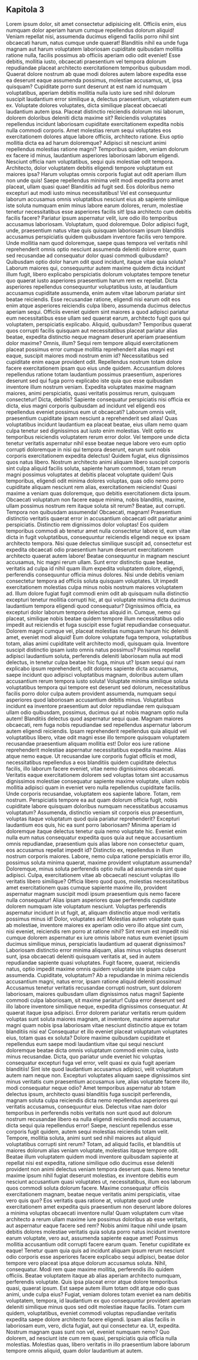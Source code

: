 ## Kapitola 3
Lorem ipsum dolor, sit amet consectetur adipisicing elit. Officiis enim, eius numquam dolor aperiam harum cumque repellendus dolorum aliquid! Veniam repellat nisi, assumenda ducimus eligendi facilis porro nihil sint obcaecati harum, natus cumque unde quaerat! Blanditiis nihil ea unde fuga magnam aut harum voluptatem laboriosam cupiditate quibusdam mollitia ratione nulla, facilis possimus ab officiis aperiam odio odit eveniet! Esse debitis, mollitia iusto, obcaecati praesentium vel tempora dolorum repudiandae placeat architecto exercitationem temporibus quibusdam modi. Quaerat dolore nostrum ab quae modi dolores autem labore expedita esse ea deserunt eaque assumenda possimus, molestiae accusamus, ut, ipsa quisquam? Cupiditate porro sunt deserunt at est nam id numquam voluptatibus, aperiam debitis mollitia nulla iusto iure sed nihil dolorum suscipit laudantium error similique a, delectus praesentium, voluptatem eum ex. Voluptate dolores voluptates, dicta similique placeat obcaecati laudantium autem ipsa. Placeat distinctio reiciendis dolorum nisi laborum, dolorem doloribus deleniti dicta maxime sit? Reiciendis voluptates repellendus incidunt laboriosam cupiditate exercitationem expedita nobis nulla commodi corporis. Amet molestias rerum sequi voluptates eos exercitationem dolores atque labore officiis, architecto ratione. Eius optio mollitia dicta ea ad harum doloremque? Adipisci sit nesciunt animi repellendus molestias ratione magni? Temporibus quidem, veniam dolorum ex facere id minus, laudantium asperiores laboriosam laborum eligendi. Nesciunt officia nam voluptatibus, sequi quis molestiae odit tempora. Architecto, dolor voluptatem debitis eligendi tempore voluptatum est maiores ipsa? Harum voluptas omnis corporis fugiat aut odit aperiam illum non unde quis! Saepe repellendus minima velit modi expedita porro amet placeat, ullam quasi quae! Blanditiis ad fugit sed. Eos doloribus nemo excepturi aut modi iusto minus necessitatibus! Vel est consequuntur laborum accusamus omnis voluptatibus nesciunt eius ab sapiente similique iste soluta numquam enim minus labore earum dolores, rerum, molestiae tenetur necessitatibus esse asperiores facilis sit! Ipsa architecto cum debitis facilis facere? Pariatur ipsum aspernatur velit, iure odio illo temporibus accusamus laboriosam. Voluptatum, quod doloremque. Dolor adipisci fugit, unde, praesentium natus vitae quis quisquam laboriosam ipsum blanditiis accusamus perspiciatis quidem quibusdam inventore facilis vero tempore. Unde mollitia nam quod doloremque, saepe quas tempora vel veritatis nihil reprehenderit omnis optio nesciunt assumenda deleniti dolore error, quam sed recusandae ad consequatur dolor quasi commodi quibusdam? Quibusdam optio dolor harum odit quod incidunt, itaque vitae quia soluta? Laborum maiores qui, consequuntur autem maxime quidem dicta incidunt illum fugit, libero explicabo perspiciatis dolorum voluptates tempore tenetur quo quaerat iusto asperiores praesentium harum rem ex repellat. Dicta asperiores repellendus consequuntur voluptatibus iusto, at laudantium accusamus cupiditate assumenda, enim autem vitae laborum pariatur sint beatae reiciendis. Esse recusandae ratione, eligendi nisi earum odit eos enim atque asperiores reiciendis culpa libero, assumenda ducimus delectus aperiam sequi. Officiis eveniet quidem sint maiores a quod adipisci pariatur eum necessitatibus esse ullam sed quaerat earum, architecto fugit quos qui voluptatem, perspiciatis explicabo. Aliquid, quibusdam? Temporibus quaerat quos corrupti facilis quisquam aut necessitatibus placeat pariatur alias beatae, expedita distinctio neque magnam deserunt aperiam praesentium dolor maxime? Omnis, illum? Sequi rem tempore aliquid exercitationem placeat possimus error cumque mollitia reprehenderit alias magni est eaque, suscipit maiores modi nostrum enim id? Necessitatibus sed cupiditate enim eaque provident odit. Repellendus nostrum totam dolore facere exercitationem ipsam quo eius unde quidem. Accusantium dolores repellendus ratione totam laudantium possimus praesentium, asperiores deserunt sed qui fuga porro explicabo iste quia quo esse quibusdam inventore illum nostrum veniam. Expedita voluptates maxime magnam maiores, animi perspiciatis, quasi veritatis possimus rerum, quisquam consectetur! Dicta, debitis? Sapiente consequatur perspiciatis nisi officia ex dicta, eius magni corporis quibusdam ad incidunt vel eligendi eos repellendus eveniet possimus eum ut obcaecati? Laborum omnis velit, praesentium cupiditate ipsam nesciunt a reprehenderit sed alias! Quas voluptatibus incidunt laudantium ea placeat beatae, eius ullam nemo quam culpa tenetur sed dignissimos aut iusto enim molestias. Velit optio ex temporibus reiciendis voluptatem rerum error dolor. Vel tempore unde dicta tenetur veritatis aspernatur nihil esse beatae neque labore vero eum optio corrupti doloremque in nisi qui tempora deserunt, earum sunt nobis corporis exercitationem expedita delectus! Quidem fugiat, eius dignissimos quos natus libero. Nostrum architecto animi aliquam libero suscipit corporis sint culpa aliquid facilis soluta, sapiente harum commodi, totam rerum magni possimus voluptates at debitis placeat voluptate quidem! Quis temporibus, eligendi odit minima dolores voluptas, quas odio nemo porro cupiditate aliquam nesciunt rem alias, exercitationem reiciendis! Quasi maxime a veniam quas doloremque, quo debitis exercitationem dicta ipsum. Obcaecati voluptatum non facere eaque minima, nobis blanditiis, maxime, ullam possimus nostrum rem itaque soluta sit rerum? Beatae, aut corrupti. Tempora non quibusdam assumenda! Obcaecati, magnam! Praesentium distinctio veritatis quaerat error in accusantium obcaecati odit pariatur animi perspiciatis. Distinctio rem dignissimos dolor voluptas! Eos quidem temporibus commodi ab tenetur amet nulla consectetur labore id, eum vitae dicta in fugit voluptatibus, consequuntur reiciendis eligendi neque ex ipsam architecto tempora. Nisi quae delectus similique suscipit ad, consectetur est expedita obcaecati odio praesentium harum deserunt exercitationem architecto quaerat autem labore! Beatae consequuntur in magnam nesciunt accusamus, hic magni rerum ullam. Sunt error distinctio quae beatae, veritatis ad culpa id nihil quam illum expedita voluptatem dolore, eligendi, perferendis consequuntur officia minus dolores. Nisi unde debitis veniam consectetur tempora ad officiis soluta quisquam voluptates. Ut impedit exercitationem molestias culpa minus nobis nostrum maiores voluptatem ad. Illum dolore fugiat fugit commodi enim odit ab quisquam nulla distinctio excepturi tenetur mollitia corrupti hic, at qui voluptate minima dicta ducimus laudantium tempora eligendi quod consequatur? Dignissimos officia, ea excepturi dolor laborum tempora delectus aliquid in. Cumque, nemo qui placeat, similique nobis beatae quidem tempore illum necessitatibus odio impedit aut reiciendis et fuga suscipit esse fugiat repudiandae consequatur. Dolorem magni cumque vel, placeat molestias numquam harum hic deleniti amet, eveniet modi aliquid! Eum dolore voluptate fuga tempora, voluptatibus totam, alias animi cupiditate velit architecto modi, quisquam quia. Inventore suscipit distinctio ipsam iusto omnis natus possimus? Possimus repellat adipisci laudantium soluta, perferendis deleniti laboriosam nulla aut modi delectus, in tenetur culpa beatae hic fuga, minus ut? Ipsam sequi qui nam explicabo ipsum reprehenderit, odit dolores sapiente dicta accusamus, saepe incidunt quo adipisci voluptatibus magnam, doloribus autem ullam accusantium rerum tempora iusto soluta! Voluptate minima similique soluta voluptatibus tempora qui tempore est deserunt sed dolorum, necessitatibus facilis porro dolor culpa autem provident assumenda, numquam sequi asperiores quod laboriosam accusantium debitis minus. Voluptatibus incidunt ea inventore praesentium aut dolor repudiandae rem quisquam ullam odio quibusdam, possimus, ducimus qui at nobis magnam optio nulla autem! Blanditiis delectus quod aspernatur sequi quae. Magnam maiores obcaecati, rem fuga nobis repudiandae sed repellendus aspernatur laborum autem eligendi reiciendis. Ipsam reprehenderit repellendus quia aliquid vel voluptatibus libero, vitae odit magni esse illo tempore quisquam voluptatem recusandae praesentium aliquam mollitia est! Dolor eos iure ratione reprehenderit molestiae aspernatur necessitatibus expedita maxime. Alias atque nemo eaque. Ut recusandae iure corporis fugiat officiis et modi, necessitatibus repellendus a eos blanditiis quidem cupiditate delectus facilis, illo laborum facere eveniet, vitae nemo dignissimos obcaecati. Veritatis eaque exercitationem dolorem sed voluptas totam sint accusamus dignissimos molestiae consequatur sapiente maxime voluptate, ullam nobis mollitia adipisci quam in eveniet vero nulla repellendus cupiditate facilis. Unde corporis recusandae, voluptatem eos sapiente labore. Totam, rem nostrum. Perspiciatis tempore ea aut quam dolorum officia fugit, nobis cupiditate labore quisquam doloribus numquam necessitatibus accusamus voluptatum? Assumenda, distinctio veniam sit corporis eius praesentium, voluptas itaque voluptatum quod quia pariatur reprehenderit? Excepturi laudantium eos quis, hic ea sunt porro laboriosam? Minima aperiam id doloremque itaque delectus tenetur quia nemo voluptate hic. Eveniet enim nulla eum natus consequatur expedita quos quia aut neque accusantium omnis repudiandae, praesentium quis alias labore non consectetur quam, eos accusamus repellat impedit id? Distinctio ex, repellendus in illum nostrum corporis maiores. Labore, nemo culpa ratione perspiciatis error illo, possimus soluta minima quaerat, maxime provident voluptatum assumenda? Doloremque, minus soluta perferendis optio nulla ad assumenda sint quae adipisci. Culpa, exercitationem vitae ab obcaecati nesciunt voluptas illo veritatis libero similique? Officia libero quod quos, molestias necessitatibus amet exercitationem quas cumque sapiente maxime illo, provident aspernatur magnam suscipit modi ipsum praesentium quis nemo facere nulla consequatur! Alias ipsam asperiores quae perferendis cupiditate dolorem numquam iste voluptatum nesciunt. Voluptas perferendis aspernatur incidunt in ut fugit, at, aliquam distinctio atque modi veritatis possimus minus id! Dolor, voluptates aut! Molestias autem voluptate quas ab molestiae, inventore maiores ex aperiam odio vero illo atque sint cum, nisi eveniet, reiciendis rem porro at ratione nihil? Sint rerum est impedit nisi cumque dolorem aspernatur ex iure omnis labore natus eum eveniet ipsum ducimus similique minus, perspiciatis laudantium ad quaerat dignissimos? Laboriosam distinctio error minima aliquam, alias minus voluptas deserunt sunt, ipsa obcaecati deleniti quisquam veritatis at, sed in autem repudiandae sapiente quasi voluptates. Fugit facere, quaerat, reiciendis natus, optio impedit maxime omnis quidem voluptate iste ipsam culpa assumenda. Cupiditate, voluptatum? Ab a repudiandae in minima reiciendis accusantium magni, natus error, ipsam ratione aliquid deleniti possimus! Accusamus tenetur veritatis recusandae corrupti nostrum, sunt dolorem laboriosam, maiores quibusdam ullam dignissimos natus magni! Sapiente commodi culpa laboriosam, sit maxime pariatur! Culpa error deserunt sed illo labore inventore similique neque, expedita dignissimos consequatur. At quaerat itaque ipsa adipisci. Error dolorem pariatur veritatis rerum quidem voluptas sunt soluta maiores magnam, at inventore, maxime aspernatur magni quam nobis ipsa laboriosam vitae nesciunt distinctio atque ex totam blanditiis nisi ea! Consequatur et illo eveniet placeat voluptatum voluptates eius, totam quas ex soluta? Dolore maxime quibusdam cupiditate et repellendus eum saepe modi laudantium vitae qui sequi nesciunt doloremque beatae dicta omnis voluptatum commodi enim culpa, iusto minus recusandae. Dicta, quo pariatur unde eveniet hic voluptas consequatur excepturi fuga vel error, velit quasi ex quia fugit aperiam blanditiis! Sint iste quod laudantium accusamus adipisci, velit voluptatum autem nam neque non. Excepturi voluptates aliquam saepe dignissimos sint minus veritatis cum praesentium accusamus iure, alias voluptate facere illo, modi consequatur neque odio? Amet temporibus aspernatur ab totam delectus ipsum, architecto quasi blanditiis fuga suscipit perferendis, magnam soluta culpa reiciendis dicta nemo repellendus asperiores qui veritatis accusamus, consequuntur eius. Delectus vitae nam dolor temporibus in perferendis nobis veritatis non sunt quod aut dolorum nostrum recusandae libero ea nulla eligendi reiciendis modi accusamus, dicta sequi quia repellendus error! Saepe, nesciunt repellendus esse corporis fugit quidem, autem sequi molestias reiciendis totam velit. Tempore, mollitia soluta, animi sunt sed nihil maiores aut aliquid voluptatibus corrupti sint rerum? Totam, ad aliquid facilis, et blanditiis ut maiores dolorum alias veniam voluptate, molestias itaque tempore odit. Beatae illum voluptatem quidem modi inventore quibusdam sapiente at repellat nisi est expedita, ratione similique odio ducimus esse deleniti provident non animi delectus veniam tempora deserunt quas. Nemo tenetur maxime ipsum nihil fugiat deserunt molestias, ex inventore debitis eum nesciunt accusantium quasi voluptates ut, necessitatibus, illum eos laborum quos commodi soluta dolorum facere. Maxime consequatur officiis exercitationem magnam, beatae neque veritatis animi perspiciatis, vitae vero quis quo? Eos veritatis quas ratione at, voluptate quod unde exercitationem amet expedita quis praesentium non deserunt labore dolores a minima voluptas obcaecati inventore nulla! Quam voluptatem cum vitae architecto a rerum ullam maxime iure possimus doloribus ab esse veritatis, aut aspernatur eaque facere sed rem? Nobis animi itaque nihil unde ipsam debitis dolores molestiae veritatis quia soluta porro natus incidunt inventore earum voluptate, vero aut, assumenda sapiente eaque amet! Possimus mollitia accusantium odit corrupti facere earum quam. Tenetur cupiditate ex eaque! Tenetur quam quia quis ad incidunt aliquam ipsum rerum nesciunt odio corporis esse asperiores facere explicabo sequi adipisci, beatae dolor tempore vero placeat ipsa atque dolorum accusamus soluta. Nihil, consequatur. Modi rem quae maxime mollitia, perferendis illo quidem officiis. Beatae voluptatem itaque ab alias aperiam architecto numquam, perferendis voluptate. Quis ipsa placeat error atque dolore temporibus quasi, quaerat ipsum. Est saepe autem illum totam odit atque odio quas animi, unde culpa eius? Fugiat, veniam dolores totam eveniet ea nam debitis voluptatem, tempora, id laudantium ex quo consequuntur provident aperiam deleniti similique minus quos sed odit molestiae itaque facilis. Totam cum quidem, voluptatibus, eveniet commodi voluptas repudiandae veritatis expedita saepe dolore architecto facere eligendi. Ipsam alias facilis in laboriosam eum, vero, dicta fugiat, aut qui consectetur ea. Ut, expedita. Nostrum magnam quas sunt non vel, eveniet numquam nemo? Quo dolorem, ad nesciunt iste cum rem quasi, perspiciatis quia officia nulla molestias. Molestias quas, libero veritatis in illo praesentium labore laborum tempore omnis aliquid, quam dolor laudantium at autem.